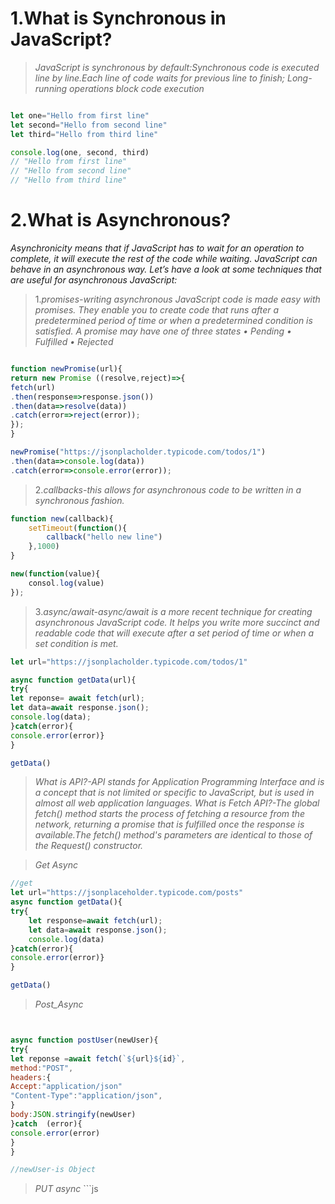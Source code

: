 # 1.What is Synchronous in JavaScript?
>_JavaScript is synchronous by default:Synchronous code is executed line by line.Each line of code waits for previous line to finish;_
>_Long-running operations  block code execution_

```js

let one="Hello from first line"
let second="Hello from second line"
let third="Hello from third line"

console.log(one, second, third) 
// "Hello from first line"
// "Hello from second line"
// "Hello from third line"
```

# 2.What is Asynchronous?

_Asynchronicity means that if JavaScript has to wait for an operation to complete, it will execute the rest of the code while waiting._
_JavaScript can behave in an asynchronous way. Let’s have a look at some techniques that are useful for asynchronous JavaScript:_

>1._promises-writing asynchronous JavaScript code is made easy with promises.  They enable you to create code that runs after a predetermined period of time or when a predetermined condition is satisfied._
_A promise may have one of three states
• Pending
• Fulfilled
• Rejected_
```js

function newPromise(url){
return new Promise ((resolve,reject)=>{
fetch(url)
.then(response=>response.json())
.then(data=>resolve(data))
.catch(error=>reject(error));
});
}

newPromise("https://jsonplacholder.typicode.com/todos/1")
.then(data=>console.log(data))
.catch(error=>console.error(error));

```


>2._callbacks-this allows for asynchronous code to be written in a synchronous fashion._
```js
function new(callback){
    setTimeout(function(){
        callback("hello new line")
    },1000)
}

new(function(value){
    consol.log(value)
});
```
>3._async/await-async/await is a more recent technique for creating asynchronous JavaScript code. It helps you write more succinct and readable code that will execute after a set period of time or when a set condition is met._

```js
let url="https://jsonplacholder.typicode.com/todos/1"

async function getData(url){
try{
let reponse= await fetch(url);
let data=await response.json();
console.log(data);
}catch(error){
console.error(error)}
}

getData()

```
> _What is API?-API stands for Application Programming Interface and is a concept that is not limited or specific to JavaScript, but is used in almost all web application languages._
> _What is Fetch API?-The global fetch() method starts the process of fetching a resource from the network, returning a promise that is fulfilled once the response is available.The fetch() method's parameters are identical to those of the Request() constructor._

> _Get Async_
```js
//get
let url="https://jsonplaceholder.typicode.com/posts"
async function getData(){
try{
    let response=await fetch(url);
    let data=await response.json();
    console.log(data)  
}catch(error){
console.error(error)}
}

getData()
```
> _Post_Async_
```js


async function postUser(newUser){
try{
let reponse =await fetch(`${url}${id}`,
method:"POST",
headers:{
Accept:"application/json"
"Content-Type":"application/json",
}
body:JSON.stringify(newUser)
}catch  (error){
console.error(error)
}
}

//newUser-is Object

```

> _PUT async_
    ```js
```

